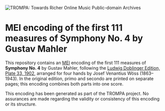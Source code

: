 ![TROMPA: Towards Richer Online Music Public-domain Archives](https://trompamusic.eu/sites/default/files/top-bar-logo_0_0.png)
                                                                                
# MEI encoding of the first 111 measures of Symphony No. 4 by Gustav Mahler             
                                                                                
This repository contains an [MEI](https://music-encoding.org) encoding of the first 111 measures of
**Symphony No. 4** by Gustav Mahler,
following the [Ludwig Doblinger Edition, Plate 33, 1902](https://imslp.org/wiki/Special:ReverseLookup/64566),
arranged for four hands by Josef Venantius Wöss (1863–1943).
In the original edition, primo and secondo are printed on separate pages; this encoding combines both parts into one score.

This encoding has been generated as part of the TROMPA project. No assurances are made regarding the validity or consistency of this encoding or its structure.
          
